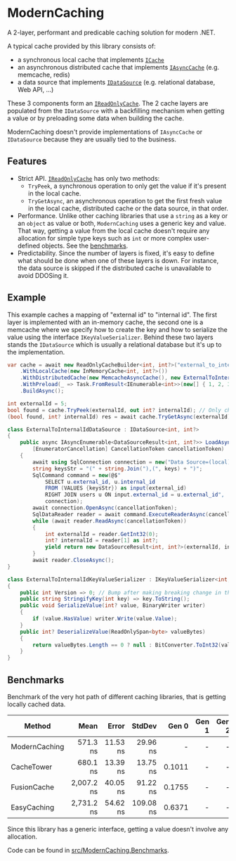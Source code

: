 # ModernCaching

A 2-layer, performant and predicable caching solution for modern .NET.

A typical cache provided by this library consists of:
- a synchronous local cache that implements [`ICache`](https://github.com/verdie-g/modern-caching/blob/main/src/ModernCaching/LocalCaching/ICache.cs)
- an asynchronous distributed cache that implements [`IAsyncCache`](https://github.com/verdie-g/modern-caching/blob/main/src/ModernCaching/DistributedCaching/IAsyncCache.cs)
  (e.g. memcache, redis)
- a data source that implements [`IDataSource`](https://github.com/verdie-g/modern-caching/blob/main/src/ModernCaching/DataSource/IDataSource.cs)
  (e.g. relational database, Web API, ...)

These 3 components form an [`IReadOnlyCache`](https://github.com/verdie-g/modern-caching/blob/main/src/ModernCaching/IReadOnlyCache.cs).
The 2 cache layers are populated from the `IDataSource` with a backfilling
mechanism when getting a value or by preloading some data when building the cache.

ModernCaching doesn't provide implementations of `IAsyncCache` or `IDataSource`
because they are usually tied to the business.

## Features

- Strict API. [`IReadOnlyCache`](https://github.com/verdie-g/modern-caching/blob/main/src/ModernCaching/IReadOnlyCache.cs)
  has only two methods:
  - `TryPeek`, a synchronous operation to only get the value if it's present in
    the local cache.
  - `TryGetAsync`, an asynchronous operation to get the first fresh value in the
    local cache, distributed cache or the data source, in that order.
- Performance. Unlike other caching libraries that use a `string` as a key or an
  `object` as value or both, `ModernCaching` uses a generic key and value. That
  way, getting a value from the local cache doesn't require any allocation for
  simple type keys such as `int` or more complex user-defined objects. See the
  [benchmarks](https://github.com/verdie-g/modern-caching#benchmarks).
- Predictability. Since the number of layers is fixed, it's easy to define
  what should be done when one of these layers is down. For instance, the
  data source is skipped if the distributed cache is unavailable to avoid
  DDOSing it.

## Example

This example caches a mapping of "external id" to "internal id". The first
layer is implemented with an in-memory cache, the second one is a memcache
where we specify how to create the key and how to serialize the value using the
interface `IKeyValueSerializer`. Behind these two layers stands the `IDataSource`
which is usually a relational database but it's up to the implementation.

```csharp
var cache = await new ReadOnlyCacheBuilder<int, int?>("external_to_internal_id_cache", new ExternalToInternalIdDataSource())
    .WithLocalCache(new InMemoryCache<int, int?>())
    .WithDistributedCache(new MemcacheAsyncCache(), new ExternalToInternalIdKeyValueSerializer())
    .WithPreload(_ => Task.FromResult<IEnumerable<int>>(new[] { 1, 2, 3 }), null)
    .BuildAsync();

int externalId = 5;
bool found = cache.TryPeek(externalId, out int? internalId); // Only check local cache.
(bool found, int? internalId) res = await cache.TryGetAsync(externalId); // Check all layers.

class ExternalToInternalIdDataSource : IDataSource<int, int?>
{
    public async IAsyncEnumerable<DataSourceResult<int, int?>> LoadAsync(IEnumerable<int> keys,
        [EnumeratorCancellation] CancellationToken cancellationToken)
    {
        await using SqlConnection connection = new("Data Source=(local)");
        string keysStr = "(" + string.Join("),(", keys) + ")";
        SqlCommand command = new(@$"
            SELECT u.external_id, u.internal_id
            FROM (VALUES {keysStr}) as input(external_id)
            RIGHT JOIN users u ON input.external_id = u.external_id",
            connection);
        await connection.OpenAsync(cancellationToken);
        SqlDataReader reader = await command.ExecuteReaderAsync(cancellationToken);
        while (await reader.ReadAsync(cancellationToken))
        {
            int externalId = reader.GetInt32(0);
            int? internalId = reader[1] as int?;
            yield return new DataSourceResult<int, int?>(externalId, internalId, TimeSpan.FromHours(1));
        }
        await reader.CloseAsync();
}

class ExternalToInternalIdKeyValueSerializer : IKeyValueSerializer<int, int?>
{
    public int Version => 0; // Bump after making breaking change in the serialization.
    public string StringifyKey(int key) => key.ToString();
    public void SerializeValue(int? value, BinaryWriter writer)
    {
        if (value.HasValue) writer.Write(value.Value);
    }
    public int? DeserializeValue(ReadOnlySpan<byte> valueBytes)
    {
        return valueBytes.Length == 0 ? null : BitConverter.ToInt32(valueBytes);
    }
}
```

## Benchmarks

Benchmark of the very hot path of different caching libraries, that is
getting locally cached data.

|        Method |       Mean |    Error |    StdDev |  Gen 0 | Gen 1 | Gen 2 | Allocated |
|-------------- |-----------:|---------:|----------:|-------:|------:|------:|----------:|
| ModernCaching |   571.3 ns | 11.53 ns |  29.96 ns |      - |     - |     - |         - |
|    CacheTower |   680.1 ns | 13.39 ns |  13.75 ns | 0.1011 |     - |     - |     160 B |
|   FusionCache | 2,007.2 ns | 40.05 ns |  91.22 ns | 0.1755 |     - |     - |     280 B |
|   EasyCaching | 2,731.2 ns | 54.62 ns | 109.08 ns | 0.6371 |     - |     - |   1,000 B |


Since this library has a generic interface, getting a value doesn't involve any
allocation.

Code can be found in [src/ModernCaching.Benchmarks](https://github.com/verdie-g/modern-caching/tree/main/src/ModernCaching.Benchmarks).
